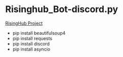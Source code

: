 # Risinghub_Bot-discord.py
[RisingHub Project](https://risinghub.net/)

- pip install beautifulsoup4
- pip install requests
- pip install discord
- pip install asyncio
